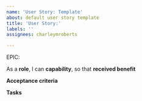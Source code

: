 ```yaml
---
name: 'User Story: Template'
about: default user story template
title: 'User Story:'
labels: ''
assignees: charleymroberts

---
```


EPIC: <epic>

As a **role**, I can **capability**, so that **received benefit**

**Acceptance criteria**

**Tasks**
